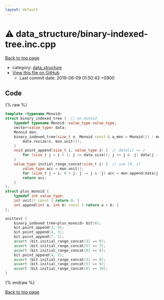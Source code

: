```yaml
---
layout: default
---
```


<!-- mathjax config similar to math.stackexchange -->
<script type="text/javascript" async
  src="https://cdnjs.cloudflare.com/ajax/libs/mathjax/2.7.5/MathJax.js?config=TeX-MML-AM_CHTML">
</script>
<script type="text/x-mathjax-config">
  MathJax.Hub.Config({
    TeX: { equationNumbers: { autoNumber: "AMS" }},
    tex2jax: {
      inlineMath: [ ['$','$'] ],
      processEscapes: true
    },
    "HTML-CSS": { matchFontHeight: false },
    displayAlign: "left",
    displayIndent: "2em"
  });
</script>

<script type="text/javascript" src="https://cdnjs.cloudflare.com/ajax/libs/jquery/3.4.1/jquery.min.js"></script>
<script src="https://cdn.jsdelivr.net/npm/jquery-balloon-js@1.1.2/jquery.balloon.min.js" integrity="sha256-ZEYs9VrgAeNuPvs15E39OsyOJaIkXEEt10fzxJ20+2I=" crossorigin="anonymous"></script>
<script type="text/javascript" src="../../assets/js/copy-button.js"></script>
<link rel="stylesheet" href="../../assets/css/copy-button.css" />


# :warning: data_structure/binary-indexed-tree.inc.cpp
<a href="../../index.html">Back to top page</a>

* category: <a href="../../index.html#c8f6850ec2ec3fb32f203c1f4e3c2fd2">data_structure</a>
* <a href="{{ site.github.repository_url }}/blob/master/data_structure/binary-indexed-tree.inc.cpp">View this file on GitHub</a>
    - Last commit date: 2019-06-09 01:50:43 +0900




## Code
{% raw %}
```cpp
template <typename Monoid>
struct binary_indexed_tree {  // on monoid
    typedef typename Monoid::value_type value_type;
    vector<value_type> data;
    Monoid mon;
    binary_indexed_tree(size_t n, Monoid const & a_mon = Monoid()) : mon(a_mon) {
        data.resize(n, mon.unit());
    }
    void point_append(size_t i, value_type z) {  // data[i] += z
        for (size_t j = i + 1; j <= data.size(); j += j & -j) data[j - 1] = mon.append(data[j - 1], z);
    }
    value_type initial_range_concat(size_t i) {  // sum [0, i)
        value_type acc = mon.unit();
        for (size_t j = i; 0 < j; j -= j & -j) acc = mon.append(data[j - 1], acc);
        return acc;
    }
};
struct plus_monoid {
    typedef int value_type;
    int unit() const { return 0; }
    int append(int a, int b) const { return a + b; }
};

unittest {
    binary_indexed_tree<plus_monoid> bit(8);
    bit.point_append(3, 4);
    bit.point_append(4, 3);
    bit.point_append(7, 1);
    assert (bit.initial_range_concat(3) == 0);
    assert (bit.initial_range_concat(5) == 7);
    assert (bit.initial_range_concat(8) == 8);
    bit.point_append(4, 2);
    assert (bit.initial_range_concat(3) == 0);
    assert (bit.initial_range_concat(5) == 9);
    assert (bit.initial_range_concat(8) == 10);
}

```
{% endraw %}

<a href="../../index.html">Back to top page</a>

